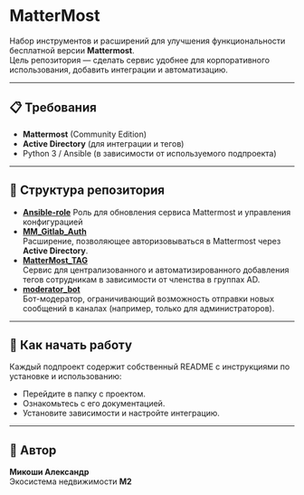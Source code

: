 # MatterMost

Набор инструментов и расширений для улучшения функциональности бесплатной версии **Mattermost**.  
Цель репозитория — сделать сервис удобнее для корпоративного использования, добавить интеграции и автоматизацию.  

---
## 📋 Требования
- **Mattermost** (Community Edition)  
- **Active Directory** (для интеграции и тегов)  
- Python 3 / Ansible (в зависимости от используемого подпроекта)  

---
## 📂 Структура репозитория
- [**Ansible-role**](https://github.com/AleksandrMikoshi/MatterMost/tree/main/Ansible-role)
  Роль для обновления сервиса Mattermost и управления конфигурацией
- [**MM_Gitlab_Auth**](https://github.com/AleksandrMikoshi/MatterMost/tree/main/MM_Gitlab_Auth)  
  Расширение, позволяющее авторизовываться в Mattermost через **Active Directory**.  
- [**MatterMost_TAG**](https://github.com/AleksandrMikoshi/MatterMost/tree/main/MatterMost_Tag)  
  Сервис для централизованного и автоматизированного добавления тегов сотрудникам в зависимости от членства в группах AD.  
- [**moderator_bot**](https://github.com/AleksandrMikoshi/MatterMost/tree/main/moderator-bot)  
  Бот-модератор, ограничивающий возможность отправки новых сообщений в каналах (например, только для администраторов).  

---
## 🚀 Как начать работу
Каждый подпроект содержит собственный README с инструкциями по установке и использованию:  
- Перейдите в папку с проектом.  
- Ознакомьтесь с его документацией.  
- Установите зависимости и настройте интеграцию.  

---
## 👤 Автор
**Микоши Александр**  
Экосистема недвижимости **М2**
